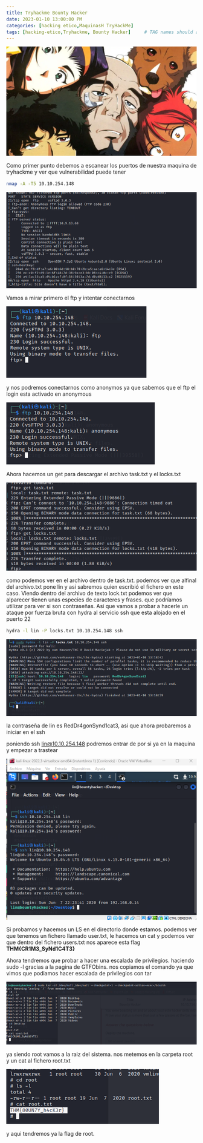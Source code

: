 ```yaml
---
title: Tryhackme Bounty Hacker
date: 2023-01-10 13:00:00 PM
categories: [hacking etico,MaquinasH TryHackMe]
tags: [hacking-etico,Tryhackme, Bounty Hacker]     # TAG names should always be lowercase
---
```



![Untitled](/assets/img/Bounty%20Hacker%20ec0e9f0da386470299cce31fa66d9018/Untitled.png)

Como primer punto debemos a escanear los puertos de nuestra maquina de tryhackme y ver que vulnerabilidad puede tener

```bash
nmap -A -T5 10.10.254.148
```

![Untitled](/assets/img/Bounty%20Hacker%20ec0e9f0da386470299cce31fa66d9018/Untitled%201.png)

Vamos a mirar primero el ftp y intentar conectarnos

![Untitled](/assets/img/Bounty%20Hacker%20ec0e9f0da386470299cce31fa66d9018/Untitled%202.png)

y nos podremos conectarnos como anonymos ya que sabemos que el ftp el login esta activado en anonymous

![Untitled](/assets/img/Bounty%20Hacker%20ec0e9f0da386470299cce31fa66d9018/Untitled%203.png)

Ahora hacemos un get para descargar el archivo task.txt y el locks.txt

![Untitled](/assets/img/Bounty%20Hacker%20ec0e9f0da386470299cce31fa66d9018/Untitled%204.png)

como podemos ver en el archivo dentro de task.txt. podemos ver que alfinal del archivo.txt pone lin y asi sabremos quien escribió el fichero en este caso. Viendo dentro del archivo de texto lock.txt podemos ver que alparecer tienen unas especies de caracteres y frases. que podríamos utilizar para ver si son contraseñas. Asi que vamos a probar a hacerle un ataque por fuerza bruta con hydra al servicio ssh que esta alojado en el puerto 22

```bash
hydra -l lin -P locks.txt 10.10.254.148 ssh
```

![Untitled](/assets/img/Bounty%20Hacker%20ec0e9f0da386470299cce31fa66d9018/Untitled%205.png)

la contraseña de lin es RedDr4gonSynd1cat3, asi que ahora probaremos a iniciar en el ssh

poniendo ssh lin@10.10.254.148 podremos entrar de por si ya en la maquina y empezar a trastear

![Untitled](/assets/img/Bounty%20Hacker%20ec0e9f0da386470299cce31fa66d9018/Untitled%206.png)

Si probamos y hacemos un LS en el directorio donde estamos. podemos ver que tenemos un fichero llamado user.txt, le hacemos un cat y podemos ver que dentro del fichero users.txt nos aparece esta flag **THM{CR1M3_SyNd1C4T3}**

Ahora  tendremos que probar a hacer una escalada de privilegios. haciendo sudo -l gracias a la pagina de  GTFObins. nos copiamos el comando ya que vimos que podiamos hacer escalada de privilegios con tar

![Untitled](/assets/img/Bounty%20Hacker%20ec0e9f0da386470299cce31fa66d9018/Untitled%207.png)

ya siendo root vamos a la raiz del sistema. nos metemos en la carpeta root y un cat al fichero root.txt

![Untitled](/assets/img/Bounty%20Hacker%20ec0e9f0da386470299cce31fa66d9018/Untitled%208.png)

y aqui tendremos ya la flag de root.